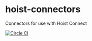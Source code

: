 hoist-connectors
================

Connectors for use with Hoist Connect

[![Circle CI](https://circleci.com/gh/hoist/hoist-connectors.png?style=badge)](https://circleci.com/gh/hoist/hoist-connectors)

